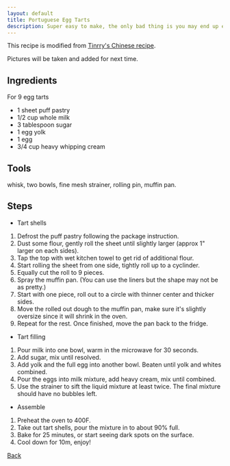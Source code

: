 ```yaml
---
layout: default
title: Portuguese Egg Tarts
description: Super easy to make, the only bad thing is you may end up eating too much. 
---
```


This recipe is modified from [Tinrry's Chinese recipe](https://www.xiachufang.com/recipe/102958090/). 

Pictures will be taken and added for next time. 

## Ingredients 

For 9 egg tarts

*   1 sheet puff pastry 
*   1/2 cup whole milk  
*   3 tablespoon sugar 
*   1 egg yolk 
*   1 egg 
*   3/4 cup heavy whipping cream 

## Tools 
whisk, two bowls, fine mesh strainer, rolling pin, muffin pan. 


## Steps 

- Tart shells 

1. Defrost the puff pastry following the package instruction.
2. Dust some flour, gently roll the sheet until slightly larger (approx 1" larger on each sides).
3. Tap the top with wet kitchen towel to get rid of additional flour. 
4. Start rolling the sheet from one side, tightly roll up to a cyclinder. 
5. Equally cut the roll to 9 pieces. 
6. Spray the muffin pan. (You can use the liners but the shape may not be as pretty.) 
6. Start with one piece, roll out to a circle with thinner center and thicker sides. 
7. Move the rolled out dough to the muffin pan, make sure it's slightly oversize since it will shrink in the oven.  
8. Repeat for the rest. Once finished, move the pan back to the fridge. 

- Tart filling 

1. Pour milk into one bowl, warm in the microwave for 30 seconds. 
2. Add sugar, mix until resolved. 
3. Add yolk and the full egg into another bowl. Beaten until yolk and whites combined. 
4. Pour the eggs into milk mixture, add heavy cream, mix until combined. 
5. Use the strainer to sift the liquid mixture at least twice. The final mixture should have no bubbles left. 

- Assemble

1. Preheat the oven to 400F. 
2. Take out tart shells, pour the mixture in to about 90% full. 
3. Bake for 25 minutes, or start seeing dark spots on the surface. 
4. Cool down for 10m, enjoy! 


[Back](../)